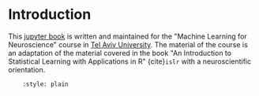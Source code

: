 # Introduction

This [jupyter book](https://jupyterbook.org/intro.html) is written and
maintained for the "Machine Learning for Neuroscience" course in
[Tel Aviv University](https://english.tau.ac.il/). The material of the course is an adaptation of the material covered in the book "An Introduction to Statistical Learning with Applications in R" {cite}`islr` with a neuroscientific orientation.

```{bibliography} references.bib
    :style: plain
```